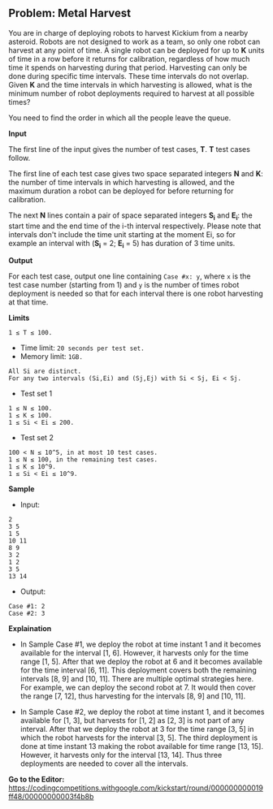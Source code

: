 ## Problem: Metal Harvest

You are in charge of deploying robots to harvest Kickium from a nearby asteroid. Robots are not designed to work as a team, so only one robot can harvest at any point of time. A single robot can be deployed for up to **K** units of time in a row before it returns for calibration, regardless of how much time it spends on harvesting during that period. Harvesting can only be done during specific time intervals. These time intervals do not overlap. Given **K** and the time intervals in which harvesting is allowed, what is the minimum number of robot deployments required to harvest at all possible times?

You need to find the order in which all the people leave the queue.

**Input**

The first line of the input gives the number of test cases, **T**. **T** test cases follow. 

The first line of each test case gives two space separated integers **N** and **K**: the number of time intervals in which harvesting is allowed, and the maximum duration a robot can be deployed for before returning for calibration.

The next **N** lines contain a pair of space separated integers **S<sub>i</sub>** and **E<sub>i</sub>**: the start time and the end time of the i-th interval respectively. Please note that intervals don't include the time unit starting at the moment Ei, so for example an interval with (**S<sub>i</sub>** = 2; **E<sub>i</sub>** = 5) has duration of 3 time units.

**Output**

For each test case, output one line containing `Case #x: y`, where `x` is the test case number (starting from 1) and `y` is the number of times robot deployment is needed so that for each interval there is one robot harvesting at that time.

**Limits**

`1 ≤ T ≤ 100.`

- Time limit: `20 seconds per test set.`
- Memory limit: `1GB.`
```
All Si are distinct.
For any two intervals (Si,Ei) and (Sj,Ej) with Si < Sj, Ei < Sj.
```

- Test set 1
```
1 ≤ N ≤ 100.
1 ≤ K ≤ 100.
1 ≤ Si < Ei ≤ 200.
```

- Test set 2
```
100 < N ≤ 10^5, in at most 10 test cases.
1 ≤ N ≤ 100, in the remaining test cases.
1 ≤ K ≤ 10^9.
1 ≤ Si < Ei ≤ 10^9.
```

**Sample**

- Input:
```
2
3 5
1 5
10 11
8 9
3 2
1 2
3 5
13 14
```

- Output:
```
Case #1: 2
Case #2: 3
```

**Explaination**

* In Sample Case #1, we deploy the robot at time instant 1 and it becomes available for the interval [1, 6]. However, it harvests only for the time range [1, 5]. After that we deploy the robot at 6 and it becomes available for the time interval [6, 11]. This deployment covers both the remaining intervals [8, 9] and [10, 11]. There are multiple optimal strategies here. For example, we can deploy the second robot at 7. It would then cover the range [7, 12], thus harvesting for the intervals [8, 9] and [10, 11].

* In Sample Case #2, we deploy the robot at time instant 1, and it becomes available for [1, 3], but harvests for [1, 2] as [2, 3] is not part of any interval. After that we deploy the robot at 3 for the time range [3, 5] in which the robot harvests for the interval [3, 5]. The third deployment is done at time instant 13 making the robot available for time range [13, 15]. However, it harvests only for the interval [13, 14]. Thus three deployments are needed to cover all the intervals.

**Go to the Editor:** <https://codingcompetitions.withgoogle.com/kickstart/round/000000000019ff48/00000000003f4b8b>
